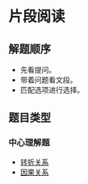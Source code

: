# 片段阅读

## 解题顺序

* 先看提问。
* 带着问题看文段。
* 匹配选项进行选择。

## 题目类型

### 中心理解题

* [转折关系](/posts/言语理解与表达/转折关系.md)
* [因果关系](/posts/言语理解与表达/因果关系.md)